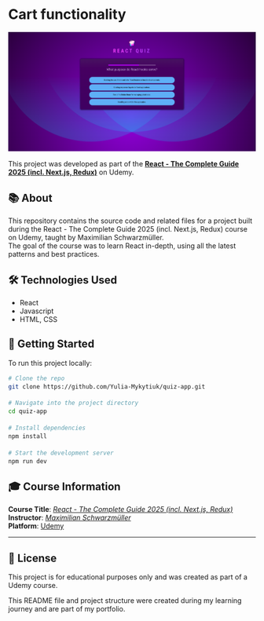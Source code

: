 # Cart functionality

<img src="public/preview.png" alt="Project Preview" width="800"/>

This project was developed as part of the **[React - The Complete Guide 2025 (incl. Next.js, Redux)](https://www.udemy.com/course/react-the-complete-guide-incl-redux/)** on Udemy.

## 📚 About

This repository contains the source code and related files for a project built during the React - The Complete Guide 2025 (incl. Next.js, Redux) course on Udemy, taught by Maximilian Schwarzmüller.  
The goal of the course was to learn React in-depth, using all the latest patterns and best practices.

## 🛠 Technologies Used

- React
- Javascript
- HTML, CSS

## 🚀 Getting Started

To run this project locally:

```bash
# Clone the repo
git clone https://github.com/Yulia-Mykytiuk/quiz-app.git

# Navigate into the project directory
cd quiz-app

# Install dependencies
npm install

# Start the development server
npm run dev
```

## 🎓 Course Information

**Course Title**: *[React - The Complete Guide 2025 (incl. Next.js, Redux)](https://www.udemy.com/course/react-the-complete-guide-incl-redux/)*  
**Instructor**: *[Maximilian Schwarzmüller](https://www.udemy.com/user/maximilian-schwarzmuller/)*  
**Platform**: [Udemy](https://www.udemy.com)

---

## 📄 License

This project is for educational purposes only and was created as part of a Udemy course.

This README file and project structure were created during my learning journey and are part of my portfolio.
